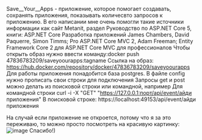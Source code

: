 Save__Your__Apps - приложение, которое помогает создавать, сохранять приложения, показывать количесвто запросов к приложению. В его написании мне очень помогли такие источники информации как сайт Metanit, раздел Руководство по ASP.NET Core 5, книги: ASP.NET Core Разработка приложений James Chambers, David Paquerre, Simon Timms; Pro ASP.NET Core MVC 2, Adam Freeman; Entity Framework Core 2 для ASP.NET Core MVC для профессионалов
Чтобы открыть образ нужно ввести команду:docker push 47836783209/saveyoourapps:tagname
Ссылка на образ: https://hub.docker.com/repository/docker/47836783209/saveyoourapps
Для работы приложения понадобится база postgres. В файле config нужно прописать свои строки для подключения
Запросы get и post можно делать из поисковой строки или командной, например
Для командной строки curl -i -X "GET" "https://127.0.0.1:порт/api/event/айди приложения"
В поисковой строке: https://localhost:49153/api/event/айди приложения




На случай если приложение не откроется, потому что я за это переживаю, то можно просто посмотреть на красивую картинку:
![image](https://user-images.githubusercontent.com/96973326/171040282-d88cc8ed-ceb5-4cb9-889c-9aef17261ae0.png)
Спасибо!)